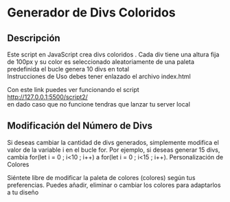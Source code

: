# Generador de Divs Coloridos                                                                                            
## Descripción

Este script en JavaScript crea divs coloridos . Cada div tiene una altura fija de 100px y su color es seleccionado aleatoriamente de una paleta predefinida el bucle genera 10 divs en total                                           
Instrucciones de Uso
debes tener enlazado el archivo index.html 

Con este link puedes ver funcionando el script                                                                       
http://127.0.0.1:5500/script2/                                                                                       
en dado caso que no funcione tendras que lanzar tu server local 

## Modificación del Número de Divs

Si deseas cambiar la cantidad de divs generados, simplemente modifica el valor de la variable i en el bucle for. Por ejemplo, si deseas generar 15 divs, cambia for(let i = 0 ; i<10 ; i++) a for(let i = 0 ; i<15 ; i++).
Personalización de Colores

Siéntete libre de modificar la paleta de colores (colores) según tus preferencias. Puedes añadir, eliminar o cambiar los colores para adaptarlos a tu diseño
